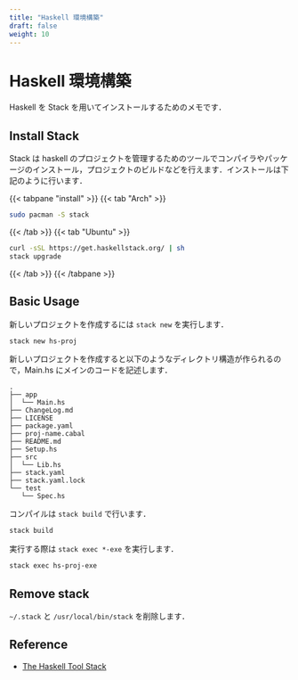 ```yaml
---
title: "Haskell 環境構築"
draft: false
weight: 10
---
```


# Haskell 環境構築

Haskell を Stack を用いてインストールするためのメモです．

## Install Stack

Stack は haskell のプロジェクトを管理するためのツールでコンパイラやパッケージのインストール，プロジェクトのビルドなどを行えます．インストールは下記のように行います．

{{< tabpane "install" >}}
{{< tab "Arch" >}}

```sh
sudo pacman -S stack
```

{{< /tab >}}
{{< tab "Ubuntu" >}}

```sh
curl -sSL https://get.haskellstack.org/ | sh
stack upgrade
```

{{< /tab >}}
{{< /tabpane >}}

## Basic Usage

新しいプロジェクトを作成するには `stack new` を実行します．

```sh
stack new hs-proj
```

新しいプロジェクトを作成すると以下のようなディレクトリ構造が作られるので，Main.hs にメインのコードを記述します．

```text
.
├── app
│  └── Main.hs
├── ChangeLog.md
├── LICENSE
├── package.yaml
├── proj-name.cabal
├── README.md
├── Setup.hs
├── src
│  └── Lib.hs
├── stack.yaml
├── stack.yaml.lock
└── test
   └── Spec.hs
```

コンパイルは `stack build` で行います．

```sh
stack build
```

実行する際は `stack exec *-exe` を実行します．

```sh
stack exec hs-proj-exe
```

## Remove stack

`~/.stack` と `/usr/local/bin/stack` を削除します．

## Reference

- [The Haskell Tool Stack](https://docs.haskellstack.org/en/stable/README/)

